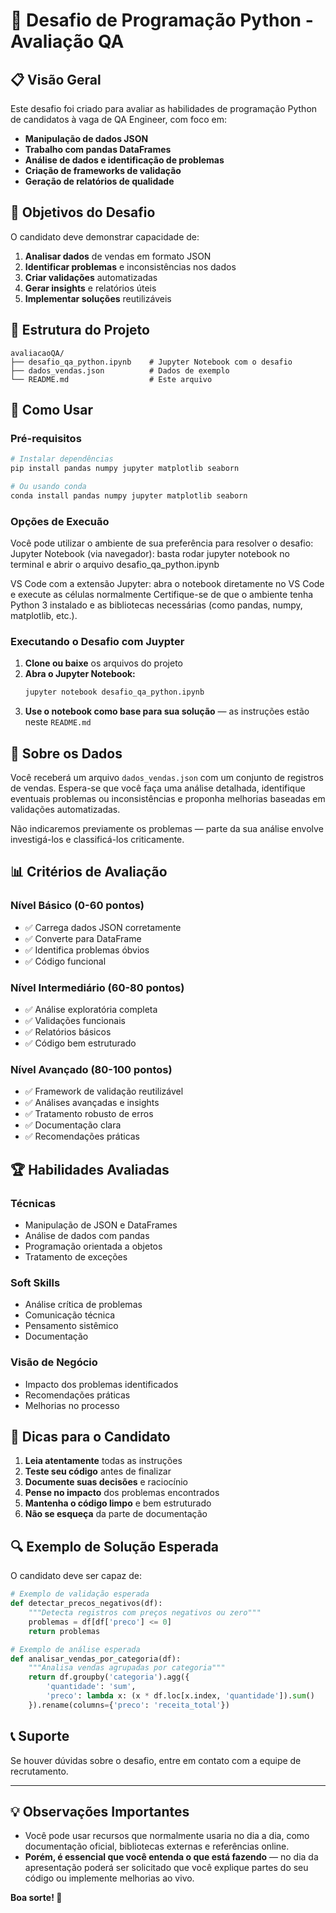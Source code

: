 # 🧪 Desafio de Programação Python - Avaliação QA

## 📋 Visão Geral

Este desafio foi criado para avaliar as habilidades de programação Python de candidatos à vaga de QA Engineer, com foco em:

- **Manipulação de dados JSON**
- **Trabalho com pandas DataFrames**
- **Análise de dados e identificação de problemas**
- **Criação de frameworks de validação**
- **Geração de relatórios de qualidade**

## 🎯 Objetivos do Desafio

O candidato deve demonstrar capacidade de:

1. **Analisar dados** de vendas em formato JSON
2. **Identificar problemas** e inconsistências nos dados
3. **Criar validações** automatizadas
4. **Gerar insights** e relatórios úteis
5. **Implementar soluções** reutilizáveis

## 📁 Estrutura do Projeto

```
avaliacaoQA/
├── desafio_qa_python.ipynb    # Jupyter Notebook com o desafio
├── dados_vendas.json          # Dados de exemplo 
└── README.md                  # Este arquivo
```

## 🚀 Como Usar

### Pré-requisitos

```bash
# Instalar dependências
pip install pandas numpy jupyter matplotlib seaborn

# Ou usando conda
conda install pandas numpy jupyter matplotlib seaborn
```

### Opções de Execuão

Você pode utilizar o ambiente de sua preferência para resolver o desafio:
Jupyter Notebook (via navegador): basta rodar jupyter notebook no terminal e abrir o arquivo desafio_qa_python.ipynb

VS Code com a extensão Jupyter: abra o notebook diretamente no VS Code e execute as células normalmente
Certifique-se de que o ambiente tenha Python 3 instalado e as bibliotecas necessárias (como pandas, numpy, matplotlib, etc.).

### Executando o Desafio com Juypter

1. **Clone ou baixe** os arquivos do projeto
2. **Abra o Jupyter Notebook:**
   ```bash
   jupyter notebook desafio_qa_python.ipynb
   ```
3. **Use o notebook como base para sua solução** — as instruções estão neste `README.md`

## 🧩 Sobre os Dados

Você receberá um arquivo `dados_vendas.json` com um conjunto de registros de vendas. Espera-se que você faça uma análise detalhada, identifique eventuais problemas ou inconsistências e proponha melhorias baseadas em validações automatizadas.

Não indicaremos previamente os problemas — parte da sua análise envolve investigá-los e classificá-los criticamente.


## 📊 Critérios de Avaliação

### **Nível Básico (0-60 pontos)**
- ✅ Carrega dados JSON corretamente
- ✅ Converte para DataFrame
- ✅ Identifica problemas óbvios
- ✅ Código funcional

### **Nível Intermediário (60-80 pontos)**
- ✅ Análise exploratória completa
- ✅ Validações funcionais
- ✅ Relatórios básicos
- ✅ Código bem estruturado

### **Nível Avançado (80-100 pontos)**
- ✅ Framework de validação reutilizável
- ✅ Análises avançadas e insights
- ✅ Tratamento robusto de erros
- ✅ Documentação clara
- ✅ Recomendações práticas

## 🏆 Habilidades Avaliadas

### **Técnicas**
- Manipulação de JSON e DataFrames
- Análise de dados com pandas
- Programação orientada a objetos
- Tratamento de exceções

### **Soft Skills**
- Análise crítica de problemas
- Comunicação técnica
- Pensamento sistêmico
- Documentação

### **Visão de Negócio**
- Impacto dos problemas identificados
- Recomendações práticas
- Melhorias no processo

## 📝 Dicas para o Candidato

1. **Leia atentamente** todas as instruções
2. **Teste seu código** antes de finalizar
3. **Documente suas decisões** e raciocínio
4. **Pense no impacto** dos problemas encontrados
5. **Mantenha o código limpo** e bem estruturado
6. **Não se esqueça** da parte de documentação

## 🔍 Exemplo de Solução Esperada

O candidato deve ser capaz de:

```python
# Exemplo de validação esperada
def detectar_precos_negativos(df):
    """Detecta registros com preços negativos ou zero"""
    problemas = df[df['preco'] <= 0]
    return problemas

# Exemplo de análise esperada
def analisar_vendas_por_categoria(df):
    """Analisa vendas agrupadas por categoria"""
    return df.groupby('categoria').agg({
        'quantidade': 'sum',
        'preco': lambda x: (x * df.loc[x.index, 'quantidade']).sum()
    }).rename(columns={'preco': 'receita_total'})
```

## 📞 Suporte

Se houver dúvidas sobre o desafio, entre em contato com a equipe de recrutamento.

---

## 💡 Observações Importantes

- Você pode usar recursos que normalmente usaria no dia a dia, como documentação oficial, bibliotecas externas e referências online.
- **Porém, é essencial que você entenda o que está fazendo** — no dia da apresentação poderá ser solicitado que você explique partes do seu código ou implemente melhorias ao vivo.



**Boa sorte! 🚀** 